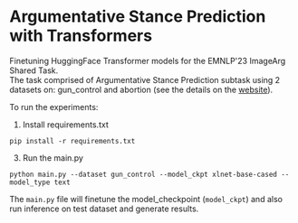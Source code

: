 # Argumentative Stance Prediction with Transformers

Finetuning HuggingFace Transformer models for the EMNLP'23 ImageArg Shared Task.  
The task comprised of Argumentative Stance Prediction subtask using 2 datasets on: gun_control and abortion (see the details on the [website](https://imagearg.github.io)).

To run the experiments:
1. Install requirements.txt
```
pip install -r requirements.txt
```
3. Run the main.py
```
python main.py --dataset gun_control --model_ckpt xlnet-base-cased --model_type text
```

The `main.py` file will finetune the model_checkpoint (`model_ckpt`) and also run inference on test dataset and generate results.
